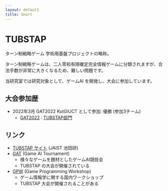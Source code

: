 ```yaml
---
layout: default
title: Snort
---
```

# TUBSTAP
ターン制戦略ゲーム 学術用基盤プロジェクトの略称。

ターン制戦略ゲームは、二人零和有限確定完全情報ゲームに分類されますが、合法手数が非常に大きくなるため、難しい問題です。

当研究室では研究対象として、ゲームAI を開発し、大会に参加しています。

## 大会参加歴
- 2022年3月 GAT2022 KutGiUCT として参加: 優勝 (参加3チーム) 
  - [GAT2022](http://minerva.cs.uec.ac.jp/cgi-bin/gat_uec/wiki.cgi?page=%C2%E8%A3%B7%B2%F3GAT2022) : [TUBSTAP部門](http://www.sasebo.ac.jp/~n_sato/competition_2022gat.html)

## リンク
- [TUBSTAP サイト](http://www.jaist.ac.jp/is/labs/ikeda-lab/tbs/) (JAIST 池田研)
- [GAT](http://minerva.cs.uec.ac.jp/cgi-bin/gat_uec/wiki.cgi) (Game AI Tournament)
  - 様々なゲームを題材としたゲームAI競技会
  - TUBSTAP の大会が開催されている
- [GPW](https://www.gi-ipsj.org/gpw/) (Game Programming Workshop)
  - ゲーム情報学に関する国内ワークショップ
  - TUBSTAP 大会が開催されることがある
